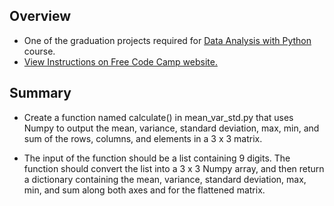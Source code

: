 ## Overview
- One of the graduation projects required for [Data Analysis with Python](https://www.freecodecamp.org/learn/data-analysis-with-python) course.
- [View Instructions on Free Code Camp website.](https://www.freecodecamp.org/learn/data-analysis-with-python/data-analysis-with-python-projects/mean-variance-standard-deviation-calculator)

## Summary
- Create a function named calculate() in mean_var_std.py that uses Numpy to output the mean, variance, standard deviation, max, min, and sum of the rows, columns, and elements in a 3 x 3 matrix.

- The input of the function should be a list containing 9 digits. The function should convert the list into a 3 x 3 Numpy array, and then return a dictionary containing the mean, variance, standard deviation, max, min, and sum along both axes and for the flattened matrix.